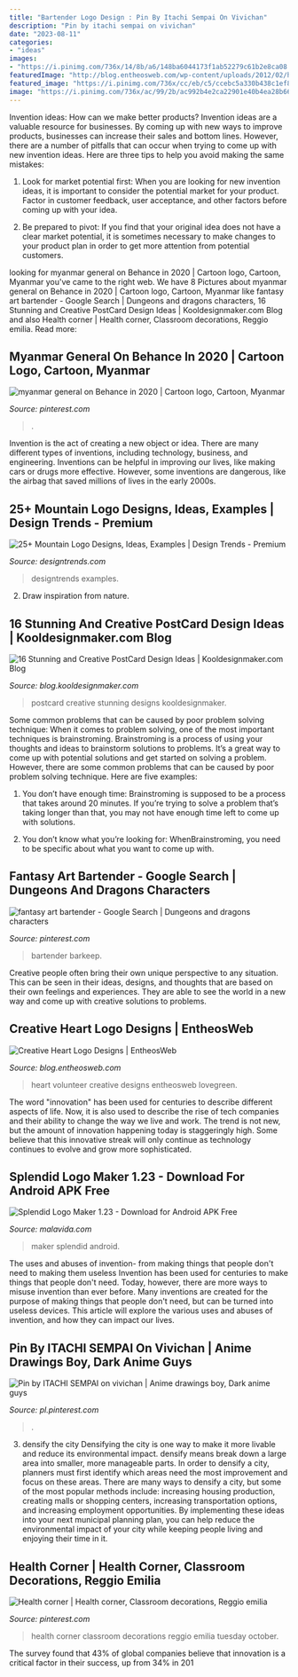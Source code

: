 ```yaml
---
title: "Bartender Logo Design : Pin By Itachi Sempai On Vivichan"
description: "Pin by itachi sempai on vivichan"
date: "2023-08-11"
categories:
- "ideas"
images:
- "https://i.pinimg.com/736x/14/8b/a6/148ba6044173f1ab52279c61b2e8ca08.jpg"
featuredImage: "http://blog.entheosweb.com/wp-content/uploads/2012/02/h_logo3.jpg"
featured_image: "https://i.pinimg.com/736x/cc/eb/c5/ccebc5a330b438c1ef8eb40e5d0392bd.jpg"
image: "https://i.pinimg.com/736x/ac/99/2b/ac992b4e2ca22901e40b4ea28b66f304--decorations-health.jpg"
---
```



Invention ideas: How can we make better products?
Invention ideas are a valuable resource for businesses. By coming up with new ways to improve products, businesses can increase their sales and bottom lines. However, there are a number of pitfalls that can occur when trying to come up with new invention ideas. Here are three tips to help you avoid making the same mistakes:
1. Look for market potential first: When you are looking for new invention ideas, it is important to consider the potential market for your product. Factor in customer feedback, user acceptance, and other factors before coming up with your idea.

2. Be prepared to pivot: If you find that your original idea does not have a clear market potential, it is sometimes necessary to make changes to your product plan in order to get more attention from potential customers.

	

		
looking for myanmar general on Behance in 2020 | Cartoon logo, Cartoon, Myanmar you've came to the right web. We have 8 Pictures about myanmar general on Behance in 2020 | Cartoon logo, Cartoon, Myanmar like fantasy art bartender - Google Search | Dungeons and dragons characters, 16 Stunning and Creative PostCard Design Ideas | Kooldesignmaker.com Blog and also Health corner | Health corner, Classroom decorations, Reggio emilia. Read more:
		
    
## Myanmar General On Behance In 2020 | Cartoon Logo, Cartoon, Myanmar

<img loading=lazy src="https://i.pinimg.com/736x/14/8b/a6/148ba6044173f1ab52279c61b2e8ca08.jpg" onerror="this.onerror=null;this.src='https://tse3.mm.bing.net/th?id=OIP.2GMSX7BRjifK3gs7PecKOwHaKe&amp;pid=15.1';" alt="myanmar general on Behance in 2020 | Cartoon logo, Cartoon, Myanmar">

_Source: pinterest.com_

>. 

	

Invention is the act of creating a new object or idea. There are many different types of inventions, including technology, business, and engineering. Inventions can be helpful in improving our lives, like making cars or drugs more effective. However, some inventions are dangerous, like the airbag that saved millions of lives in the early 2000s.

    
## 25+ Mountain Logo Designs, Ideas, Examples | Design Trends - Premium

<img loading=lazy src="https://images.designtrends.com/wp-content/uploads/2016/01/16112621/Mountain-Sunrise-Logo.jpg" onerror="this.onerror=null;this.src='https://tse3.mm.bing.net/th?id=OIP.K9z0AA7r625B7xsDD9zFwAHaEx&amp;pid=15.1';" alt="25+ Mountain Logo Designs, Ideas, Examples | Design Trends - Premium">

_Source: designtrends.com_

>designtrends examples. 

	

2. Draw inspiration from nature.

    
## 16 Stunning And Creative PostCard Design Ideas | Kooldesignmaker.com Blog

<img loading=lazy src="http://blog.kooldesignmaker.com/wp-content/uploads/2013/03/mmm-back-big.jpg" onerror="this.onerror=null;this.src='https://tse3.mm.bing.net/th?id=OIP.K6tJBIePckfjd3jPXCRJewHaE7&amp;pid=15.1';" alt="16 Stunning and Creative PostCard Design Ideas | Kooldesignmaker.com Blog">

_Source: blog.kooldesignmaker.com_

>postcard creative stunning designs kooldesignmaker. 

	

Some common problems that can be caused by poor problem solving technique:
When it comes to problem solving, one of the most important techniques is brainstroming. Brainstroming is a process of using your thoughts and ideas to brainstorm solutions to problems. It’s a great way to come up with potential solutions and get started on solving a problem. However, there are some common problems that can be caused by poor problem solving technique. Here are five examples:
1) You don’t have enough time: Brainstroming is supposed to be a process that takes around 20 minutes. If you’re trying to solve a problem that’s taking longer than that, you may not have enough time left to come up with solutions.

2) You don’t know what you’re looking for: WhenBrainstroming, you need to be specific about what you want to come up with.

    
## Fantasy Art Bartender - Google Search | Dungeons And Dragons Characters

<img loading=lazy src="https://i.pinimg.com/736x/71/2f/1f/712f1f7b4cecf1eec264a098e868ebbd.jpg" onerror="this.onerror=null;this.src='https://tse4.mm.bing.net/th?id=OIP.QBKNpdyTGhZVt8-kAqfahQHaKR&amp;pid=15.1';" alt="fantasy art bartender - Google Search | Dungeons and dragons characters">

_Source: pinterest.com_

>bartender barkeep. 

	

Creative people often bring their own unique perspective to any situation. This can be seen in their ideas, designs, and thoughts that are based on their own feelings and experiences. They are able to see the world in a new way and come up with creative solutions to problems.

    
## Creative Heart Logo Designs | EntheosWeb

<img loading=lazy src="http://blog.entheosweb.com/wp-content/uploads/2012/02/h_logo3.jpg" onerror="this.onerror=null;this.src='https://tse4.mm.bing.net/th?id=OIP.7lz8RUiA62GteOo7zqsOTgHaDN&amp;pid=15.1';" alt="Creative Heart Logo Designs | EntheosWeb">

_Source: blog.entheosweb.com_

>heart volunteer creative designs entheosweb lovegreen. 

	

The word "innovation" has been used for centuries to describe different aspects of life. Now, it is also used to describe the rise of tech companies and their ability to change the way we live and work. The trend is not new, but the amount of innovation happening today is staggeringly high. Some believe that this innovative streak will only continue as technology continues to evolve and grow more sophisticated.

    
## Splendid Logo Maker 1.23 - Download For Android APK Free

<img loading=lazy src="https://imag.malavida.com/mvimgbig/download-fs/splendid-logo-maker-30311-8.jpg" onerror="this.onerror=null;this.src='https://tse3.mm.bing.net/th?id=OIP.XqZcVlNFPdWlSiqgCm853gHaPo&amp;pid=15.1';" alt="Splendid Logo Maker 1.23 - Download for Android APK Free">

_Source: malavida.com_

>maker splendid android. 

	

The uses and abuses of invention- from making things that people don't need to making them useless
Invention has been used for centuries to make things that people don't need. Today, however, there are more ways to misuse invention than ever before. Many inventions are created for the purpose of making things that people don't need, but can be turned into useless devices. This article will explore the various uses and abuses of invention, and how they can impact our lives.

    
## Pin By ITACHI SEMPAI On Vivichan | Anime Drawings Boy, Dark Anime Guys

<img loading=lazy src="https://i.pinimg.com/736x/cc/eb/c5/ccebc5a330b438c1ef8eb40e5d0392bd.jpg" onerror="this.onerror=null;this.src='https://tse3.mm.bing.net/th?id=OIP.5ATXLo8tAhiD-0fOUaUErAHaKn&amp;pid=15.1';" alt="Pin by ITACHI SEMPAI on vivichan | Anime drawings boy, Dark anime guys">

_Source: pl.pinterest.com_

>. 

	

3) densify the city
Densifying the city is one way to make it more livable and reduce its environmental impact. densify means break down a large area into smaller, more manageable parts. In order to densify a city, planners must first identify which areas need the most improvement and focus on these areas. There are many ways to densify a city, but some of the most popular methods include: increasing housing production, creating malls or shopping centers, increasing transportation options, and increasing employment opportunities. By implementing these ideas into your next municipal planning plan, you can help reduce the environmental impact of your city while keeping people living and enjoying their time in it.

    
## Health Corner | Health Corner, Classroom Decorations, Reggio Emilia

<img loading=lazy src="https://i.pinimg.com/736x/ac/99/2b/ac992b4e2ca22901e40b4ea28b66f304--decorations-health.jpg" onerror="this.onerror=null;this.src='https://tse4.mm.bing.net/th?id=OIP.usLrfKQ_VaZlMbV7XCVxUwHaJ7&amp;pid=15.1';" alt="Health corner | Health corner, Classroom decorations, Reggio emilia">

_Source: pinterest.com_

>health corner classroom decorations reggio emilia tuesday october. 

	

The survey found that 43% of global companies believe that innovation is a critical factor in their success, up from 34% in 201
